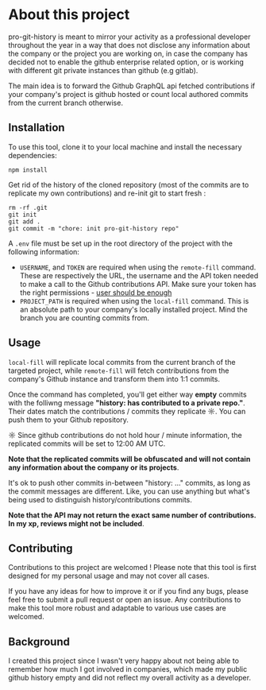 # About this project

pro-git-history is meant to mirror your activity as a professional developer throughout the year in a way that does not disclose any information about the company or the project you are working on, in case the company has decided not to enable the github enterprise related option, or is working with different git private instances than github (e.g gitlab). 

The main idea is to forward the Github GraphQL api fetched contributions if your company's project is github hosted or count local authored commits from the current branch otherwise.

## Installation

To use this tool, clone it to your local machine and install the necessary dependencies:

```
npm install
```

Get rid of the history of the cloned repository (most of the commits are to replicate my own contributions) and re-init git to start fresh :

```
rm -rf .git
git init
git add .
git commit -m "chore: init pro-git-history repo"
```

A `.env` file must be set up in the root directory of the project with the following information:
- `USERNAME`, and `TOKEN` are required when using the `remote-fill` command. These are respectively the URL, the username and the API token needed to make a call to the Github contributions API. Make sure your token has the right permissions - [user should be enough](https://docs.github.com/en/rest/authentication/authenticating-to-the-rest-api?apiVersion=2022-11-28)
- `PROJECT_PATH` is required when using the `local-fill` command. This is an absolute path to your company's locally installed project. Mind the branch you are counting commits from.

## Usage

`local-fill` will replicate local commits from the current branch of the targeted project, while `remote-fill` will fetch contributions from the company's Github instance and transform them into 1:1 commits.

Once the command has completed, you'll get either way **empty** commits with the folliwng message **"history: has contributed to a private repo."**. Their dates match the contributions / commits they replicate ☼. You can push them to your Github repository.

☼ Since github contributions do not hold hour / minute information, the replicated commits will be set to 12:00 AM UTC.

**Note that the replicated commits will be obfuscated and will not contain any information about the company or its projects**.

It's ok to push other commits in-between "history: ..." commits, as long as the commit messages are different. Like, you can use anything but what's being used to distinguish history/contributions commits.

**Note that the API may not return the exact same number of contributions. In my xp, reviews might not be included**.

## Contributing

Contributions to this project are welcomed ! Please note that this tool is first designed for my personal usage and may not cover all cases. 

If you have any ideas for how to improve it or if you find any bugs, please feel free to submit a pull request or open an issue. Any contributions to make this tool more robust and adaptable to various use cases are welcomed.

## Background

I created this project since I wasn't very happy about not being able to remember how much I got involved in companies, which made my public github history empty and did not reflect my overall activity as a developer.
